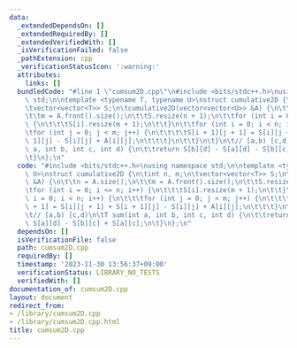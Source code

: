 ```yaml
---
data:
  _extendedDependsOn: []
  _extendedRequiredBy: []
  _extendedVerifiedWith: []
  _isVerificationFailed: false
  _pathExtension: cpp
  _verificationStatusIcon: ':warning:'
  attributes:
    links: []
  bundledCode: "#line 1 \"cumsum2D.cpp\"\n#include <bits/stdc++.h>\nusing namespace\
    \ std;\n\ntemplate <typename T, typename U>\nstruct cumulative2D {\n\tint n, m;\n\
    \tvector<vector<T>> S;\n\tcumulative2D(vector<vector<U>> &A) {\n\t\tn = A.size();\n\
    \t\tm = A.front().size();\n\t\tS.resize(n + 1);\n\t\tfor (int i = 0; i <= n; i++)\
    \ {\n\t\t\tS[i].resize(m + 1);\n\t\t}\n\t\tfor (int i = 0; i < n; i++) {\n\t\t\
    \tfor (int j = 0; j < m; j++) {\n\t\t\t\tS[i + 1][j + 1] = S[i][j + 1] + S[i +\
    \ 1][j] - S[i][j] + A[i][j];\n\t\t\t}\n\t\t}\n\t}\n\t// [a,b) [c,d)\n\tT sum(int\
    \ a, int b, int c, int d) {\n\t\treturn S[b][d] - S[a][d] - S[b][c] + S[a][c];\n\
    \t}\n};\n"
  code: "#include <bits/stdc++.h>\nusing namespace std;\n\ntemplate <typename T, typename\
    \ U>\nstruct cumulative2D {\n\tint n, m;\n\tvector<vector<T>> S;\n\tcumulative2D(vector<vector<U>>\
    \ &A) {\n\t\tn = A.size();\n\t\tm = A.front().size();\n\t\tS.resize(n + 1);\n\t\
    \tfor (int i = 0; i <= n; i++) {\n\t\t\tS[i].resize(m + 1);\n\t\t}\n\t\tfor (int\
    \ i = 0; i < n; i++) {\n\t\t\tfor (int j = 0; j < m; j++) {\n\t\t\t\tS[i + 1][j\
    \ + 1] = S[i][j + 1] + S[i + 1][j] - S[i][j] + A[i][j];\n\t\t\t}\n\t\t}\n\t}\n\
    \t// [a,b) [c,d)\n\tT sum(int a, int b, int c, int d) {\n\t\treturn S[b][d] -\
    \ S[a][d] - S[b][c] + S[a][c];\n\t}\n};\n"
  dependsOn: []
  isVerificationFile: false
  path: cumsum2D.cpp
  requiredBy: []
  timestamp: '2023-11-30 13:56:37+09:00'
  verificationStatus: LIBRARY_NO_TESTS
  verifiedWith: []
documentation_of: cumsum2D.cpp
layout: document
redirect_from:
- /library/cumsum2D.cpp
- /library/cumsum2D.cpp.html
title: cumsum2D.cpp
---
```

